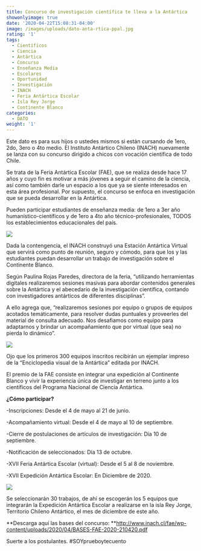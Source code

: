 ```yaml
---
title: Concurso de investigación científica te lleva a la Antártica
showonlyimage: true
date: '2020-04-22T15:08:31-04:00'
image: /images/uploads/dato-anta-rtica-ppal.jpg
rating: '1'
tags:
  - Científicos
  - Ciencia
  - Antártica
  - Concurso
  - Enseñanza Media
  - Escolares
  - Oportunidad
  - Investigación
  - INACH
  - Feria Antártica Escolar
  - Isla Rey Jorge
  - Continente Blanco
categories:
  - DATO
weight: '1'
---
```

Este dato es para sus hijos o ustedes mismos si están cursando de 1ero, 2do, 3ero o 4to medio. El Instituto Antártico Chileno (INACH) nuevamente se lanza con su concurso dirigido a chicos con vocación científica de todo Chile.

<!--more-->

Se trata de la Feria Antártica Escolar (FAE), que se realiza desde hace 17 años y cuyo fin es motivar a más jóvenes a seguir el camino de la ciencia, así como también darle un espacio a los que ya se siente interesados en esta área profesional. Por supuesto, el concurso se enfoca en investigación que se pueda desarrollar en la Antártica.

Pueden participar estudiantes de enseñanza media: de 1ero a 3er año humanístico-científicos y de 1ero a 4to año técnico-profesionales, TODOS los establecimientos educacionales del país. 

![](/images/uploads/dato-anta-rtica-2.jpg)

Dada la contengencia, el INACH construyó una Estación Antártica Virtual que servirá como punto de reunión, seguro y cómodo, para que los y las estudiantes puedan desarrollar un trabajo de investigación sobre el Continente Blanco.

Según Paulina Rojas Paredes, directora de la feria, “utilizando herramientas digitales realizaremos sesiones masivas para abordar contenidos generales sobre la Antártica y el abecedario de la investigación científica, contando con investigadores antárticos de diferentes disciplinas”.

A ello agrega que, “realizaremos sesiones por equipo o grupos de equipos acotados temáticamente, para resolver dudas puntuales y proveerles del material de consulta adecuado. Nos desafiamos como equipo para adaptarnos y brindar un acompañamiento que por virtual (que sea) no pierda lo dinámico”.

![](/images/uploads/dato-anta-rtica-afiche.jpg)

Ojo que los primeros 300 equipos inscritos recibirán un ejemplar impreso de la “Enciclopedia visual de la Antártica” editada por INACH.

El premio de la FAE consiste en integrar una expedición al Continente Blanco y vivir la experiencia única de investigar en terreno junto a los científicos del Programa Nacional de Ciencia Antártica.



**¿Cómo participar?**

\-Inscripciones: Desde el 4 de mayo al 21 de junio.

\-Acompañamiento virtual: Desde el 4 de mayo al 10 de septiembre.

\-Cierre de postulaciones de artículos de investigación: Día 10 de septiembre.

\-Notificación de seleccionados: Día 13 de octubre.

\-XVII Feria Antártica Escolar (virtual): Desde el 5 al 8 de noviembre.

\-XVII Expedición Antártica Escolar: En Diciembre de 2020.

![](/images/uploads/dato-anta-rtica-3.jpg)

Se seleccionarán 30 trabajos, de ahí se escogerán los 5 equipos que integrarán la Expedición Antártica Escolar a realizarse en la isla Rey Jorge, Territorio Chileno Antártico, el mes de diciembre de este año.

**Descarga aquí las bases del concurso: **http://www.inach.cl/fae/wp-content/uploads/2020/04/BASES-FAE-2020-210420.pdf

Suerte a los postulantes. #SOYprueboytecuento
